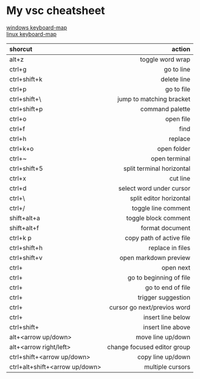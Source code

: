 # My vsc cheatsheet

[windows keyboard-map](https://code.visualstudio.com/shortcuts/keyboard-shortcuts-windows.pdf)  
[linux keyboard-map](https://code.visualstudio.com/shortcuts/keyboard-shortcuts-linux.pdf)

| shorcut                        |                      action |
| :----------------------------- | --------------------------: |
| alt+z                          |            toggle word wrap |
| ctrl+g                         |                  go to line |
| ctrl+shift+k                   |                 delete line |
| ctrl+p                         |                  go to file |
| ctrl+shift+\                   |    jump to matching bracket |
| ctrl+shift+p                   |             command palette |
| ctrl+o                         |                   open file |
| ctrl+f                         |                        find |
| ctrl+h                         |                     replace |
| ctrl+k+o                       |                 open folder |
| ctrl+~                         |               open terminal |
| ctrl+shift+5                   |   split terminal horizontal |
| ctrl+x                         |                    cut line |
| ctrl+d                         |    select word under cursor |
| ctrl+\                         |     split editor horizontal |
| ctrl+/                         |         toggle line comment |
| shift+alt+a                    |        toggle block comment |
| shift+alt+f                    |             format document |
| ctrl+k p                       |    copy path of active file |
| ctrl+shift+h                   |            replace in files |
| ctrl+shift+v                   |       open markdown preview |
| ctrl+<tab>                     |                   open next |
| ctrl+<home>                    |     go to beginning of file |
| ctrl+<end>                     |           go to end of file |
| ctrl+<space>                   |          trigger suggestion |
| ctrl+<arrow>                   | cursor go next/previos word |
| ctrl+<enter>                   |           insert line below |
| ctrl+shift+<enter>             |           insert line above |
| alt+<arrow up/down>            |           move line up/down |
| alt+<arrow right/left>         | change focused editor group |
| ctrl+shift+<arrow up/down>     |           copy line up/down |
| ctrl+alt+shift+<arrow up/down> |            multiple cursors |

